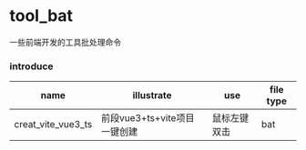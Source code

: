 # tool_bat
一些前端开发的工具批处理命令

### introduce
| name | illustrate | use | file type
|----------|----------|----------|----------|
| creat_vite_vue3_ts | 前段vue3+ts+vite项目一键创建 | 鼠标左键双击 | bat |